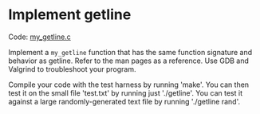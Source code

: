 # Implement getline

Code: [my_getline.c](./my_getline.c)

Implement a `my_getline` function that has the same function signature and behavior as getline. Refer to the man pages as a reference. Use GDB and Valgrind to troubleshoot your program.

Compile your code with the test harness by running 'make'. You can then test it on the small file 'test.txt' by running just './getline'. You can test it against a large randomly-generated text file by running './getline rand'.